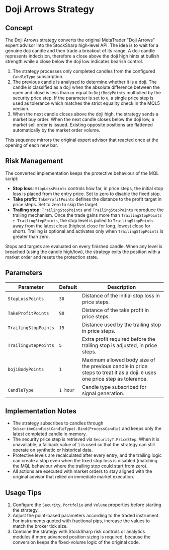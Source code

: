 # Doji Arrows Strategy

## Concept
The Doji Arrows strategy converts the original MetaTrader "Doji Arrows" expert advisor into the StockSharp high-level API. The idea is to wait for a genuine doji candle and then trade a breakout of its range. A doji candle represents indecision, therefore a close above the doji high hints at bullish strength while a close below the doji low indicates bearish control.

1. The strategy processes only completed candles from the configured `CandleType` subscription.
2. The previous candle is analysed to determine whether it is a doji. The candle is classified as a doji when the absolute difference between the open and close is less than or equal to `DojiBodyPoints` multiplied by the security price step. If the parameter is set to `0`, a single price step is used as tolerance which matches the strict equality check in the MQL5 version.
3. When the next candle closes above the doji high, the strategy sends a market buy order. When the next candle closes below the doji low, a market sell order is issued. Existing opposite positions are flattened automatically by the market order volume.

This sequence mirrors the original expert advisor that reacted once at the opening of each new bar.

## Risk Management
The converted implementation keeps the protective behaviour of the MQL script:

- **Stop loss**: `StopLossPoints` controls how far, in price steps, the initial stop loss is placed from the entry price. Set to zero to disable the fixed stop.
- **Take profit**: `TakeProfitPoints` defines the distance to the profit target in price steps. Set to zero to skip the target.
- **Trailing stop**: `TrailingStopPoints` and `TrailingStepPoints` reproduce the trailing mechanism. Once the trade gains more than `TrailingStopPoints + TrailingStepPoints`, the stop level is pulled to `TrailingStopPoints` away from the latest close (highest close for long, lowest close for short). Trailing is optional and activates only when `TrailingStopPoints` is greater than zero.

Stops and targets are evaluated on every finished candle. When any level is breached (using the candle high/low), the strategy exits the position with a market order and resets the protection state.

## Parameters
| Parameter | Default | Description |
|-----------|---------|-------------|
| `StopLossPoints` | `30` | Distance of the initial stop loss in price steps. |
| `TakeProfitPoints` | `90` | Distance of the take profit in price steps. |
| `TrailingStopPoints` | `15` | Distance used by the trailing stop in price steps. |
| `TrailingStepPoints` | `5` | Extra profit required before the trailing stop is adjusted, in price steps. |
| `DojiBodyPoints` | `1` | Maximum allowed body size of the previous candle in price steps to treat it as a doji. `0` uses one price step as tolerance. |
| `CandleType` | `1 hour` | Candle type subscribed for signal generation. |

## Implementation Notes
- The strategy subscribes to candles through `SubscribeCandles(CandleType).Bind(ProcessCandle)` and keeps only the latest completed candle in memory.
- The security price step is retrieved via `Security?.PriceStep`. When it is unavailable, a fallback value of `1` is used so that the strategy can still operate on synthetic or historical data.
- Protective levels are recalculated after every entry, and the trailing logic can create a stop even when the fixed stop loss is disabled (matching the MQL behaviour where the trailing stop could start from zero).
- All actions are executed with market orders to stay aligned with the original advisor that relied on immediate market execution.

## Usage Tips
1. Configure the `Security`, `Portfolio` and `Volume` properties before starting the strategy.
2. Adjust the point-based parameters according to the traded instrument. For instruments quoted with fractional pips, increase the values to match the broker tick size.
3. Combine the strategy with StockSharp risk controls or analytics modules if more advanced position sizing is required, because the conversion keeps the fixed-volume logic of the original code.
